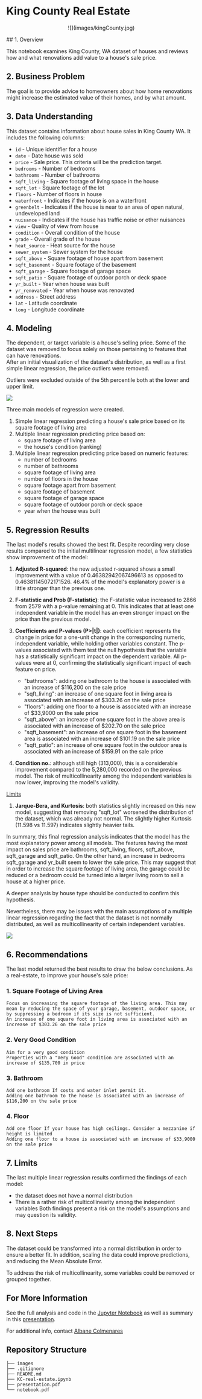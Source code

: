 # King County Real Estate
<p align="center">
![](images/kingCounty.jpg)
</p>
## 1. Overview

This notebook examines King County, WA dataset of houses and reviews how and what renovations add value to a house's sale price.

## 2. Business Problem

The goal is to provide advice to homeowners about how home renovations might increase the estimated value of their homes, and by what amount.

## 3. Data Understanding

This dataset contains information about house sales in King County WA. It includes the following columns:
* `id` - Unique identifier for a house
* `date` - Date house was sold
* `price` - Sale price. This criteria will be the prediction target.
* `bedrooms` - Number of bedrooms
* `bathrooms` - Number of bathrooms
* `sqft_living` - Square footage of living space in the house
* `sqft_lot` - Square footage of the lot
* `floors` - Number of floors in house
* `waterfront` - Indicates if the house is on a waterfront
* `greenbelt` - Indicates if the house is near to an area of open natural, undeveloped land
* `nuisance` - Indicates if the house has traffic noise or other nuisances
* `view` - Quality of view from house
* `condition` - Overall condition of the house
* `grade` - Overall grade of the house
* `heat_source` - Heat source for the house
* `sewer_system` - Sewer system for the house
* `sqft_above` - Square footage of house apart from basement
* `sqft_basement` - Square footage of the basement
* `sqft_garage` - Square footage of garage space
* `sqft_patio` - Square footage of outdoor porch or deck space
* `yr_built` - Year when house was built
* `yr_renovated` - Year when house was renovated
* `address` - Street address
* `lat` - Latitude coordinate
* `long` - Longitude coordinate


## 4. Modeling
The dependent, or target variable is a house's selling price. Some of the dataset was removed to focus solely on those pertaining to features that can have renovations.     
After an initial visualization of the dataset's distribution, as well as a first simple linear regression, the price outliers were removed. 

Outliers were excluded outside of the 5th percentile both at the lower and upper limit. 

![](images/distribution.png)


Three main models of regression were created. 
1. Simple linear regression predicting a house's sale price based on its square footage of living area 
2. Multiple linear regression predicting price based on:
    * square footage of living area 
    * the house's condition (ranking)
3. Multiple linear regression predicting price based on numeric features:
    * number of bedrooms
    * number of bathrooms
    * square footage of living area
    * number of floors in the house 
    * square footage apart from basement
    * square footage of basement
    * square footage of garage space
    * square footage of outdoor porch or deck space
    * year when the house was built

## 5. Regression Results

The last model's results showed the best fit. Despite recording very close results compared to the initial multilinear regression model, a few statistics show improvement of the model: 

1. **Adjusted R-squared**: the new adjusted r-squared shows a small improvement with a value of 0.46382942067496613 as opposed to 0.46381145072171526. 46.4% of the model's explanatory power is a little stronger than the previous one.

2. **F-statistic and Prob (F-statistic)**: the F-statistic value increased to 2866 from 2579 with a p-value remaining at 0. This indicates that at least one independent variable in the model has an even stronger impact on the price than the previous model.  
    
3. **Coefficients and P-values (P>|t|)**: each coefficient represents the change in price for a one-unit change in the corresponding numeric, independent variable, while holding other variables constant. The p-values associated with them test the null hypothesis that the variable has a statistically significant impact on the dependent variable. All p-values were at 0, confirming the statistically significant impact of each feature on price. 

   - "bathrooms": adding one bathroom to the house is associated with an increase of \$116,200 on the sale price 
   - "sqft_living": an increase of one square foot in living area is associated with an increase of \$303.26 on the sale price 
   - "floors": adding one floor to a house is associated with an increase of \$33,9000 on the sale price 
   - "sqft_above": an increase of one square foot in the above area is associated with an increase of \$202.70 on the sale price 
   - "sqft_basement": an increase of one square foot in the basement area is associated with an increase of \$101.19 on the sale price 
   - "sqft_patio": an increase of one square foot in the outdoor area is associated with an increase of \$159.91 on the sale price 



4. **Condition no.**: although still high (313,000), this is a considerable improvement compared to the 5,280,000 recorded on the previous model. The risk of multicollinearity among the independent variables is now lower, improving the model's validity.

<u>Limits</u> 
1. **Jarque-Bera, and Kurtosis**: both statistics slightly increased on this new model, suggesting that removing "sqft_lot" worsened the distribution of the dataset, which was already not normal. The slightly higher Kurtosis (11.598 vs 11.597) indicates slightly heavier tails. 



In summary, this final regression analysis indicates that the model has the most explanatory power among all models. The features having the most impact on sales price are bathrooms, sqft_living, floors, sqft_above, sqft_garage and sqft_patio. 
On the other hand, an increase in bedrooms sqft_garage and yr_built seem to lower the sale price. This may suggest that in order to increase the square footage of living area, the garage could be reduced or a bedroom could be turned into a larger living room to sell a house at a higher price. 

A deeper analysis by house type should be conducted to confirm this hypothesis.


Nevertheless, there may be issues with the main assumptions of a multiple linear regression regarding the fact that the dataset is not normally distributed, as well as multicollinearity of certain independent variables. 



![](images/models_results.png)

## 6. Recommendations

The last model returned the best results to draw the below conclusions. As a real-estate, to improve your house's sale price:

### 1. Square Footage of Living Area 
    Focus on increasing the square footage of the living area. This may mean by reducing the space of your garage, basement, outdoor space, or by suppressing a bedroom if its size is not sufficient. 
    An increase of one square foot in living area is associated with an increase of $303.26 on the sale price

### 2. Very Good Condition
    Aim for a very good condition
    Properties with a "Very Good" condition are associated with an increase of $135,700 in price

### 3. Bathroom 
    Add one bathroom If costs and water inlet permit it.
    Adding one bathroom to the house is associated with an increase of $116,200 on the sale price

### 4. Floor 
    Add one floor If your house has high ceilings. Consider a mezzanine if height is limited
    Adding one floor to a house is associated with an increase of $33,9000 on the sale price



## 7. Limits 

The last multiple linear regression results confirmed the findings of each model:

* the dataset does not have a normal distribution
* There is a rather risk of multicollinearity among the independent variables
Both findings present a risk on the model's assumptions and may question its validity.

## 8. Next Steps
The dataset could be transformed into a normal distribution in order to ensure a better fit. In addition, scaling the data could improve predictions, and reducing the Mean Absolute Error.

To address the risk of multicollinearity, some variables could be removed or grouped together.


## For More Information 
See the full analysis and code in the [Jupyter Notebook](notebook.pdf) as well as summary in this [presentation](presentation.pdf).


For additional info, contact [Albane Colmenares](mailto:albane.colmenares@gmail.com?subject=[GitHub]%20Source%20Han%20Sans)

## Repository Structure
```
├── images
├── .gitignore
├── README.md
├── KC-real-estate.ipynb
├── presentation.pdf
└── notebook.pdf

```
